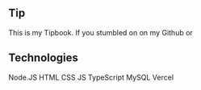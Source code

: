 <h2>Tip</h2>

This is my Tipbook. If you stumbled on on my Github or 

<h2>Technologies</h2>

Node.JS HTML CSS JS TypeScript MySQL Vercel

